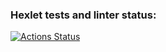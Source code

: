 ### Hexlet tests and linter status:
[![Actions Status](https://github.com/DemExt/python-project-49/actions/workflows/hexlet-check.yml/badge.svg)](https://github.com/DemExt/python-project-49/actions)